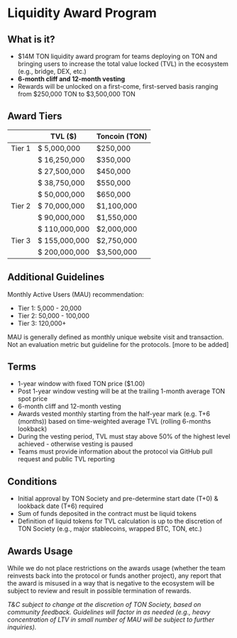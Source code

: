# **Liquidity Award Program**

## What is it?

- $14M TON liquidity award program for teams deploying on TON and bringing users to increase the total value locked (TVL) in the ecosystem (e.g., bridge, DEX, etc.)
- **6-month cliff and 12-month vesting**
- Rewards will be unlocked on a first-come, first-served basis ranging from $250,000 TON to $3,500,000 TON 

## Award Tiers

|        | TVL ($)       | Toncoin (TON) |
| ------ | ------------- | ------------- |
| Tier 1 | $ 5,000,000   | $250,000      |
|        | $ 16,250,000  | $350,000      |
|        | $ 27,500,000  | $450,000      |
|        | $ 38,750,000  | $550,000      |
|        | $ 50,000,000  | $650,000      |
| Tier 2 | $ 70,000,000  | $1,100,000    |
|        | $ 90,000,000  | $1,550,000    |
|        | $ 110,000,000 | $2,000,000    |
| Tier 3 | $ 155,000,000 | $2,750,000    |
|        | $ 200,000,000 | $3,500,000    |

## Additional Guidelines

Monthly Active Users (MAU) recommendation:

- Tier 1: 5,000 - 20,000
- Tier 2: 50,000 - 100,000
- Tier 3: 120,000+

MAU is generally defined as monthly unique website visit and transaction. Not an evaluation metric but guideline for the protocols. 
[more to be added]

## Terms

- 1-year window with fixed TON price ($1.00)
- Post 1-year window vesting will be at the trailing 1-month average TON spot price
- 6-month cliff and 12-month vesting
- Awards vested monthly starting from the half-year mark (e.g. T+6 (months)) based on time-weighted average TVL (rolling 6-months lookback)
- During the vesting period, TVL must stay above 50% of the highest level achieved - otherwise vesting is paused
- Teams must provide information about the protocol via GitHub pull request and public TVL reporting  

## Conditions

- Initial approval by TON Society and pre-determine start date (T+0) & lookback date (T+6) required
- Sum of funds deposited in the contract must be liquid tokens 
- Definition of liquid tokens for TVL calculation is up to the discretion of TON Society (e.g., major stablecoins, wrapped BTC, TON, etc.)

## Awards Usage

While we do not place restrictions on the awards usage (whether the team reinvests back into the protocol or funds another project), any report that the award is misused in a way that is negative to the ecosystem will be subject to review and result in possible termination of rewards.

*T&C subject to change at the discretion of TON Society, based on community feedback.* *Guidelines will factor in as needed (e.g., heavy concentration of LTV in small number of MAU will be subject to further inquiries).*

